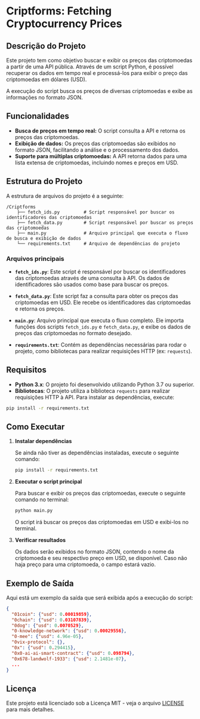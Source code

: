 # Criptforms: Fetching Cryptocurrency Prices

## Descrição do Projeto

Este projeto tem como objetivo buscar e exibir os preços das criptomoedas a partir de uma API pública. Através de um script Python, é possível recuperar os dados em tempo real e processá-los para exibir o preço das criptomoedas em dólares (USD).

A execução do script busca os preços de diversas criptomoedas e exibe as informações no formato JSON.

## Funcionalidades

- **Busca de preços em tempo real:** O script consulta a API e retorna os preços das criptomoedas.
- **Exibição de dados:** Os preços das criptomoedas são exibidos no formato JSON, facilitando a análise e o processamento dos dados.
- **Suporte para múltiplas criptomoedas:** A API retorna dados para uma lista extensa de criptomoedas, incluindo nomes e preços em USD.

## Estrutura do Projeto

A estrutura de arquivos do projeto é a seguinte:

```
/Criptforms
    ├── fetch_ids.py         # Script responsável por buscar os identificadores das criptomoedas
    ├── fetch_data.py        # Script responsável por buscar os preços das criptomoedas
    ├── main.py              # Arquivo principal que executa o fluxo de busca e exibição de dados
    └── requirements.txt     # Arquivo de dependências do projeto
```

### Arquivos principais

- **`fetch_ids.py`**: Este script é responsável por buscar os identificadores das criptomoedas através de uma consulta à API. Os dados de identificadores são usados como base para buscar os preços.
  
- **`fetch_data.py`**: Este script faz a consulta para obter os preços das criptomoedas em USD. Ele recebe os identificadores das criptomoedas e retorna os preços.

- **`main.py`**: Arquivo principal que executa o fluxo completo. Ele importa funções dos scripts `fetch_ids.py` e `fetch_data.py`, e exibe os dados de preços das criptomoedas no formato desejado.

- **`requirements.txt`**: Contém as dependências necessárias para rodar o projeto, como bibliotecas para realizar requisições HTTP (ex: `requests`).

## Requisitos

- **Python 3.x**: O projeto foi desenvolvido utilizando Python 3.7 ou superior.
- **Bibliotecas**: O projeto utiliza a biblioteca `requests` para realizar requisições HTTP à API. Para instalar as dependências, execute:

```bash
pip install -r requirements.txt
```

## Como Executar

1. **Instalar dependências**

   Se ainda não tiver as dependências instaladas, execute o seguinte comando:

   ```bash
   pip install -r requirements.txt
   ```

2. **Executar o script principal**

   Para buscar e exibir os preços das criptomoedas, execute o seguinte comando no terminal:

   ```bash
   python main.py
   ```

   O script irá buscar os preços das criptomoedas em USD e exibi-los no terminal.

3. **Verificar resultados**

   Os dados serão exibidos no formato JSON, contendo o nome da criptomoeda e seu respectivo preço em USD, se disponível. Caso não haja preço para uma criptomoeda, o campo estará vazio.

## Exemplo de Saída

Aqui está um exemplo da saída que será exibida após a execução do script:

```json
{
  "01coin": {"usd": 0.00019859},
  "0chain": {"usd": 0.03107839},
  "0dog": {"usd": 0.0070529},
  "0-knowledge-network": {"usd": 0.00029556},
  "0-mee": {"usd": 4.96e-05},
  "0vix-protocol": {},
  "0x": {"usd": 0.294415},
  "0x0-ai-ai-smart-contract": {"usd": 0.098794},
  "0x678-landwolf-1933": {"usd": 2.1481e-07},
  ...
}
```

## Licença

Este projeto está licenciado sob a Licença MIT - veja o arquivo [LICENSE](LICENSE) para mais detalhes.
